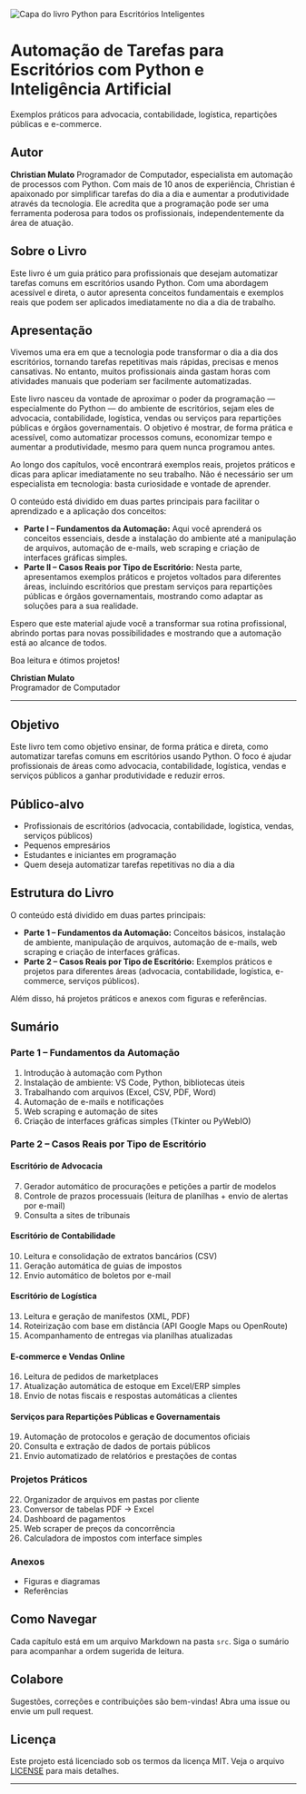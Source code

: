![Capa do livro Python para Escritórios Inteligentes](images/capa.png)

# Automação de Tarefas para Escritórios com Python e Inteligência Artificial

Exemplos práticos para advocacia, contabilidade, logística, repartições públicas e e-commerce.

## Autor
**Christian Mulato**
Programador de Computador, especialista em automação de processos com Python. Com mais de 10 anos de experiência, Christian é apaixonado por simplificar tarefas do dia a dia e aumentar a produtividade através da tecnologia. Ele acredita que a programação pode ser uma ferramenta poderosa para todos os profissionais, independentemente da área de atuação.

## Sobre o Livro

Este livro é um guia prático para profissionais que desejam automatizar tarefas comuns em escritórios usando Python. Com uma abordagem acessível e direta, o autor apresenta conceitos fundamentais e exemplos reais que podem ser aplicados imediatamente no dia a dia de trabalho.

## Apresentação

Vivemos uma era em que a tecnologia pode transformar o dia a dia dos escritórios, tornando tarefas repetitivas mais rápidas, precisas e menos cansativas. No entanto, muitos profissionais ainda gastam horas com atividades manuais que poderiam ser facilmente automatizadas.

Este livro nasceu da vontade de aproximar o poder da programação — especialmente do Python — do ambiente de escritórios, sejam eles de advocacia, contabilidade, logística, vendas ou serviços para repartições públicas e órgãos governamentais. O objetivo é mostrar, de forma prática e acessível, como automatizar processos comuns, economizar tempo e aumentar a produtividade, mesmo para quem nunca programou antes.

Ao longo dos capítulos, você encontrará exemplos reais, projetos práticos e dicas para aplicar imediatamente no seu trabalho. Não é necessário ser um especialista em tecnologia: basta curiosidade e vontade de aprender.

O conteúdo está dividido em duas partes principais para facilitar o aprendizado e a aplicação dos conceitos:

- **Parte I – Fundamentos da Automação:** Aqui você aprenderá os conceitos essenciais, desde a instalação do ambiente até a manipulação de arquivos, automação de e-mails, web scraping e criação de interfaces gráficas simples.
- **Parte II – Casos Reais por Tipo de Escritório:** Nesta parte, apresentamos exemplos práticos e projetos voltados para diferentes áreas, incluindo escritórios que prestam serviços para repartições públicas e órgãos governamentais, mostrando como adaptar as soluções para a sua realidade.

Espero que este material ajude você a transformar sua rotina profissional, abrindo portas para novas possibilidades e mostrando que a automação está ao alcance de todos.

Boa leitura e ótimos projetos!

**Christian Mulato**  
Programador de Computador

---

## Objetivo

Este livro tem como objetivo ensinar, de forma prática e direta, como automatizar tarefas comuns em escritórios usando Python. O foco é ajudar profissionais de áreas como advocacia, contabilidade, logística, vendas e serviços públicos a ganhar produtividade e reduzir erros.

## Público-alvo

- Profissionais de escritórios (advocacia, contabilidade, logística, vendas, serviços públicos)
- Pequenos empresários
- Estudantes e iniciantes em programação
- Quem deseja automatizar tarefas repetitivas no dia a dia

## Estrutura do Livro

O conteúdo está dividido em duas partes principais:

- **Parte 1 – Fundamentos da Automação:** Conceitos básicos, instalação de ambiente, manipulação de arquivos, automação de e-mails, web scraping e criação de interfaces gráficas.
- **Parte 2 – Casos Reais por Tipo de Escritório:** Exemplos práticos e projetos para diferentes áreas (advocacia, contabilidade, logística, e-commerce, serviços públicos).

Além disso, há projetos práticos e anexos com figuras e referências.

## Sumário

### Parte 1 – Fundamentos da Automação

1. Introdução à automação com Python  
2. Instalação de ambiente: VS Code, Python, bibliotecas úteis  
3. Trabalhando com arquivos (Excel, CSV, PDF, Word)  
4. Automação de e-mails e notificações  
5. Web scraping e automação de sites  
6. Criação de interfaces gráficas simples (Tkinter ou PyWebIO)  

### Parte 2 – Casos Reais por Tipo de Escritório

#### Escritório de Advocacia
7. Gerador automático de procurações e petições a partir de modelos  
8. Controle de prazos processuais (leitura de planilhas + envio de alertas por e-mail)  
9. Consulta a sites de tribunais  

#### Escritório de Contabilidade
10. Leitura e consolidação de extratos bancários (CSV)  
11. Geração automática de guias de impostos  
12. Envio automático de boletos por e-mail  

#### Escritório de Logística
13. Leitura e geração de manifestos (XML, PDF)  
14. Roteirização com base em distância (API Google Maps ou OpenRoute)  
15. Acompanhamento de entregas via planilhas atualizadas  

#### E-commerce e Vendas Online
16. Leitura de pedidos de marketplaces  
17. Atualização automática de estoque em Excel/ERP simples  
18. Envio de notas fiscais e respostas automáticas a clientes  

#### Serviços para Repartições Públicas e Governamentais
19. Automação de protocolos e geração de documentos oficiais  
20. Consulta e extração de dados de portais públicos  
21. Envio automatizado de relatórios e prestações de contas  

### Projetos Práticos

22. Organizador de arquivos em pastas por cliente  
23. Conversor de tabelas PDF → Excel  
24. Dashboard de pagamentos  
25. Web scraper de preços da concorrência  
26. Calculadora de impostos com interface simples  

### Anexos

- Figuras e diagramas  
- Referências  

## Como Navegar

Cada capítulo está em um arquivo Markdown na pasta `src`. Siga o sumário para acompanhar a ordem sugerida de leitura.

## Colabore

Sugestões, correções e contribuições são bem-vindas! Abra uma issue ou envie um pull request.

## Licença

Este projeto está licenciado sob os termos da licença MIT. Veja o arquivo [LICENSE](LICENSE) para mais detalhes.

***